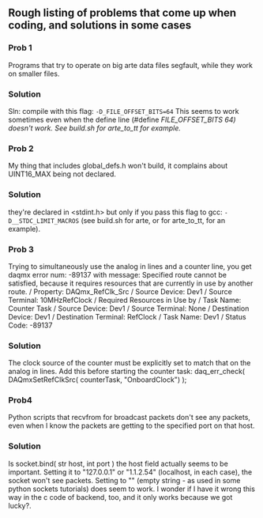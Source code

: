 ## Rough listing of problems that come up when coding, and solutions in some cases ##


### Prob 1 ###
Programs that try to operate on big arte data files segfault, while they work on smaller files.
### Solution ###
Sln: compile with this flag: `-D_FILE_OFFSET_BITS=64`  This seems to work sometimes even when the define line (#define _FILE\_OFFSET\_BITS 64) doesn't work.  See build.sh for arte\_to\_tt for example._

### Prob 2 ###
My thing that includes global\_defs.h won't build, it complains about UINT16\_MAX being not declared.

### Solution ###
they're declared in <stdint.h> but only if you pass this flag to gcc:  `-D__STDC_LIMIT_MACROS`   (see build.sh for arte, or for arte\_to\_tt, for an example).

### Prob 3 ###
Trying to simultaneously use the analog in lines and a counter line, you get daqmx error num: -89137 with message: Specified route cannot be satisfied, because it requires resources that are currently in use by another route.  /  Property: DAQmx\_RefClk\_Src  /  Source Device: Dev1  /  Source Terminal: 10MHzRefClock  /  Required Resources in Use by  /  Task Name: Counter Task / Source Device: Dev1 / Source Terminal: None /  Destination Device: Dev1  /  Destination Terminal: RefClock / Task Name: Dev1 / Status Code: -89137
### Solution ###
The clock source of the counter must be explicitly set to match that on the analog in lines.  Add this before starting the counter task:    daq\_err\_check( DAQmxSetRefClkSrc( counterTask, "OnboardClock") );

### Prob4 ###
Python scripts that recvfrom for broadcast packets don't see any packets, even when I know the packets are getting to the specified port on that host.
### Solution ###
Is socket.bind( str host, int port ) the host field actually seems to be important.  Setting it to "127.0.0.1" or "1.1.2.54" (localhost, in each case), the socket won't see packets.  Setting to "" (empty string - as used in some python sockets tutorials) does seem to work.  I wonder if I have it wrong this way in the c code of backend, too, and it only works because we got lucky?.